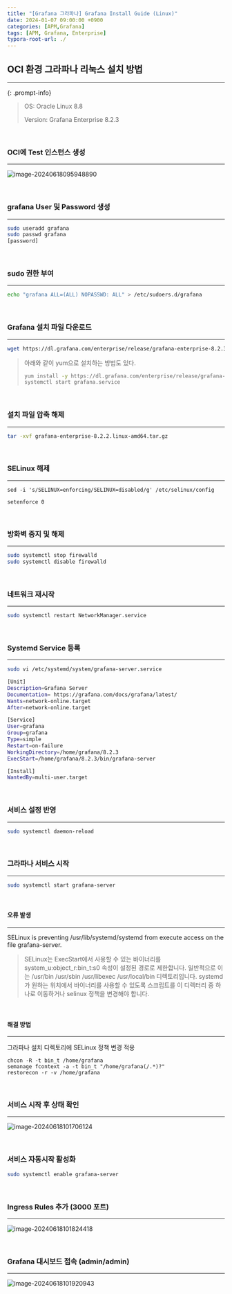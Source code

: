 ```yaml
---
title: "[Grafana 그라파나] Grafana Install Guide (Linux)"
date: 2024-01-07 09:00:00 +0900
categories: [APM,Grafana]
tags: [APM, Grafana, Enterprise]
typora-root-url: ./
---
```


## **OCI 환경 그라파나 리눅스 설치 방법**

---

{: .prompt-info}

> OS: Oracle Linux 8.8
>
> Version: Grafana Enterprise 8.2.3

<br/>

### **OCI에 Test 인스턴스 생성**

---

![image-20240618095948890](/../assets/img/posts/2024-01-07-Grafana-Install/image-20240618095948890.png)

<br/>

### **grafana User 및 Password 생성**

---

```bash
sudo useradd grafana
sudo passwd grafana
[password]
```

<br/>

### **sudo 권한 부여**

---

```bash
echo "grafana ALL=(ALL) NOPASSWD: ALL" > /etc/sudoers.d/grafana
```

<br/>

### **Grafana 설치 파일 다운로드**

---

```bash
wget https://dl.grafana.com/enterprise/release/grafana-enterprise-8.2.3.linux-amd64.tar.gz
```

> 아래와 같이 yum으로 설치하는 방법도 있다.
>
> ```bash
> yum install -y https://dl.grafana.com/enterprise/release/grafana-enterprise-10.4.1-1.x86_64.rpm
> systemctl start grafana.service
> ```

<br/>

### **설치 파일 압축 해제**

---

```bash
tar -xvf grafana-enterprise-8.2.2.linux-amd64.tar.gz
```

<br/>

### **SELinux 해제**

---

```
sed -i 's/SELINUX=enforcing/SELINUX=disabled/g' /etc/selinux/config
```

```
setenforce 0
```

<br/>

### **방화벽 중지 및 해제**

---

```bash
sudo systemctl stop firewalld
sudo systemctl disable firewalld
```



<br/>

### **네트워크 재시작**

---

```bash
sudo systemctl restart NetworkManager.service
```

<br/>

### **Systemd Service 등록**

---

```bash
sudo vi /etc/systemd/system/grafana-server.service
```

```bash
[Unit]
Description=Grafana Server
Documentation= https://grafana.com/docs/grafana/latest/
Wants=network-online.target
After=network-online.target

[Service]
User=grafana
Group=grafana
Type=simple
Restart=on-failure
WorkingDirectory=/home/grafana/8.2.3
ExecStart=/home/grafana/8.2.3/bin/grafana-server

[Install]
WantedBy=multi-user.target
```

<br/>

### **서비스 설정 반영**

---

```bash
sudo systemctl daemon-reload
```

<br/>

### **그라파나 서비스 시작**

---

```bash
sudo systemctl start grafana-server
```

<br/>

#### **오류 발생**

---

SELinux is preventing /usr/lib/systemd/systemd from execute access on the file grafana-server.

> SELinux는 ExecStart에서 사용할 수 있는 바이너리를 system_u:object_r:bin_t:s0 속성이 설정된 경로로 제한합니다. 일반적으로 이는 /usr/bin /usr/sbin /usr/libexec /usr/local/bin 디렉토리입니다. systemd가 원하는 위치에서 바이너리를 사용할 수 있도록 스크립트를 이 디렉터리 중 하나로 이동하거나 selinux 정책을 변경해야 합니다.

<br/>

#### **해결 방법**

---

그라파나 설치 디렉토리에 SELinux 정책 변경 적용
```
chcon -R -t bin_t /home/grafana
semanage fcontext -a -t bin_t "/home/grafana(/.*)?"
restorecon -r -v /home/grafana
```

<br/>

### **서비스 시작 후 상태 확인**

---

![image-20240618101706124](/../assets/img/posts/2024-01-07-Grafana-Install/image-20240618101706124.png)

<br/>

### **서비스 자동시작 활성화**

```bash
sudo systemctl enable grafana-server
```

<br/>

### **Ingress Rules 추가 (3000 포트)**

---

![image-20240618101824418](/../assets/img/posts/2024-01-07-Grafana-Install/image-20240618101824418.png)

<br/>

### **Grafana 대시보드 접속 (admin/admin)**

---

![image-20240618101920943](/../assets/img/posts/2024-01-07-Grafana-Install/image-20240618101920943.png)

<br/>
